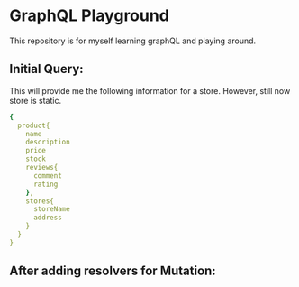 # GraphQL Playground
This repository is for myself learning graphQL and playing around.

## Initial Query:

This will provide me the following information for a store. However, still now store is static.

```yml
{
  product{
    name
    description
    price
    stock
    reviews{
      comment
      rating
    },
    stores{
      storeName
      address
    }
  }
}
```

## After adding resolvers for Mutation:
